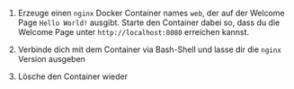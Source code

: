 1. Erzeuge einen `nginx` Docker Container names `web`, der auf der Welcome Page `Hello World!` ausgibt.
Starte den Container dabei so, dass du die Welcome Page unter `http://localhost:8080` erreichen kannst.

2. Verbinde dich mit dem Container via Bash-Shell und lasse dir die `nginx` Version ausgeben

3. Lösche den Container wieder
